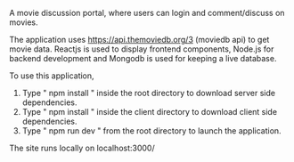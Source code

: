 A movie discussion portal, where users can login and comment/discuss on movies.

The application uses https://api.themoviedb.org/3 (moviedb api) to get movie data.
Reactjs is used to display frontend components, 
Node.js for backend development and 
Mongodb is used for keeping a live database.

To use this application, 

1. Type " npm install " inside the root directory to download server side dependencies.
2. Type " npm install " inside the client directory to download client side dependencies.
3. Type " npm run dev " from the root directory to launch the application.

The site runs locally on localhost:3000/





